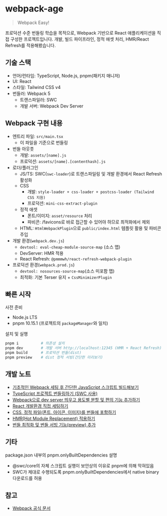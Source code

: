 # webpack-age

> Webpack Easy!

프로덕션 수준 번들링 학습을 목적으로, Webpack 기반으로 React 애플리케이션을 직접 구성한 프로젝트입니다. 개발, 빌드 파이프라인, 정적 애셋 처리, HMR/React Refresh를 적용해봤습니다.

## 기술 스택

- 언어/런타임: TypeScript, Node.js, pnpm(패키지 매니저)
- UI: React
- 스타일: Tailwind CSS v4
- 번들러: Webpack 5
  - 트랜스파일러: SWC
  - 개발 서버: Webpack Dev Server

## Webpack 구현 내용

- 엔트리 파일: `src/main.tsx`
  - 이 파일을 기준으로 번들링
- 번들 아웃풋
  - 개발: `assets/[name].js`
  - 프로덕션: `assets/[name].[contenthash].js`
- 로더/플러그인
  - JS/TS: SWC(`swc-loader`)로 트랜스파일링 및 개발 환경에서 React Refresh 활성화
  - CSS
    - 개발: `style-loader + css-loader + postcss-loader (Tailwind CSS 지원)`
    - 프로덕션: `mini-css-extract-plugin`
  - 정적 애셋
    - 폰트/이미지: `asset/resource` 처리
    - 파비콘: /favicons로 바로 접근할 수 있어야 하므로 최적화에서 제외
  - HTML: `HtmlWebpackPlugin`으로 `public/index.html` 템플릿 활용 및 파비콘 주입
- 개발 환경(`webpack.dev.js`)
  - `devtool: eval-cheap-module-source-map` (소스 맵)
  - DevServer: HMR 적용
  - React Refresh: `@pmmmwh/react-refresh-webpack-plugin`
- 프로덕션 환경(`webpack.prod.js`)
  - `devtool: nosources-source-map`(소스 미포함 맵)
  - 최적화: 기본 Terser 유지 + `CssMinimizerPlugin`

## 빠른 시작

사전 준비

- Node.js LTS
- pnpm 10.15.1 (프로젝트의 `packageManager`와 일치)

설치 및 실행

```bash
pnpm i          # 의존성 설치
pnpm dev        # 개발 서버 http://localhost:12345 (HMR + React Refresh)
pnpm build      # 프로덕션 번들(dist)
pnpm preview    # dist 정적 서빙(간단한 미리보기)
```

## 개발 노트

- [기초적인 Webpack 세팅 후 간단한 JavaScript 스크립트 빌드해보기](https://github.com/jong-k/webpack-age/tree/main/notes/ch1.md)
- [TypeScript 프로젝트 번들링하기 (SWC 사용)](https://github.com/jong-k/webpack-age/tree/main/notes/ch2.md)
- [Webpack으로 dev server 띄우고 용도별 분할 및 편의 기능 추가하기](https://github.com/jong-k/webpack-age/tree/main/notes/ch3.md)
- [React 개발환경 직접 세팅하기](https://github.com/jong-k/webpack-age/tree/main/notes/ch4.md)
- [CSS, 정적 파일(폰트, 아이콘, 이미지)를 번들에 포함하기](https://github.com/jong-k/webpack-age/tree/main/notes/ch5.md)
- [HMR(Hot Module Replacement) 적용하기](https://github.com/jong-k/webpack-age/tree/main/notes/ch6.md)
- [번들 최적화 및 번들 서빙 기능(preview) 추가](https://github.com/jong-k/webpack-age/tree/main/notes/ch7.md)

## 기타

package.json 내부의 pnpm.onlyBuiltDependencies 설명

- @swc/core의 자체 스크립트 실행이 보안상의 이유로 pnpm에 의해 막혀있음
- SWC가 제대로 수행되도록 pnpm.onlyBuiltDependencies에서 native binary 다운로드를 허용

## 참고

- [Webpack 공식 문서](https://webpack.js.org/)
